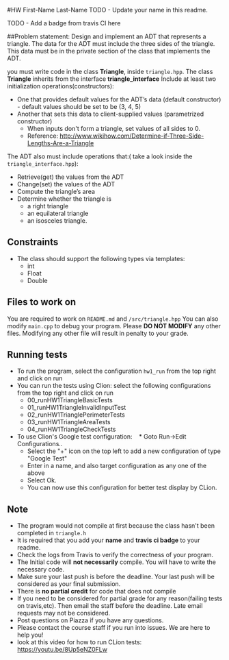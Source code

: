 #HW First-Name Last-Name
TODO - Update your name in this readme.

TODO - Add a badge from travis CI here

##Problem statement:
Design and implement an ADT that represents a triangle. The data for the ADT must include the three sides of the triangle. This data must be in the private section of the class that implements the ADT.

you must write code in the class **Triangle**, inside `triangle.hpp`. The class **Triangle** inherits from the interface **triangle_interface**
Include at least two initialization operations(constructors): 

* One that provides default values for the ADT’s data (default constructor) - default values should be set to be (3, 4, 5)
* Another that sets this data to client-supplied values (parametrized constructor)
    * When inputs don't form a triangle, set values of all sides to 0.
    * Reference: http://www.wikihow.com/Determine-if-Three-Side-Lengths-Are-a-Triangle

The ADT also must include operations that:( take a look inside the `triangle_interface.hpp`):

* Retrieve(get) the values from the ADT
* Change(set) the values of the ADT 
* Compute the triangle’s area
* Determine whether the triangle is
    * a right triangle
    * an equilateral triangle
    * an isosceles triangle.
    
## Constraints
* The class should support the following types via templates:
    * int
    * Float
    * Double

## Files to work on
You are required to work on `README.md` and `/src/triangle.hpp`
You can also modify `main.cpp` to debug your program.
Please **DO NOT MODIFY** any other files. Modifying any other file will result in penalty to your grade.

## Running tests
* To run the program, select the configuration `hw1_run` from the top right and click on run
* You can run the tests using Clion: select the following configurations from the top right and click on run
    * 00_runHW1TriangleBasicTests
    * 01_runHW1TriangleInvalidInputTest
    * 02_runHW1TrianglePerimeterTests
    * 03_runHW1TriangleAreaTests
    * 04_runHW1TriangleCheckTests
* To use Clion's Google test configuration:
    * Goto Run->Edit Configurations..
    * Select the "+" icon on the top left to add a new configuration of type "Google Test"
    * Enter in a name, and also target configuration as any one of the above
    * Select Ok.
    * You can now use this configuration for better test display by CLion.

## Note
* The program would not compile at first because the class hasn't been completed in `triangle.h`
* It is required that you add your **name** and **travis ci badge** to your readme.
* Check the logs from Travis to verify the correctness of your program.
* The Initial code will **not necessarily** compile. You will have to write the necessary code.
* Make sure your last push is before the deadline. Your last push will be considered as your final submission.
* There is **no partial credit** for code that does not compile
* If you need to be considered for partial grade for any reason(failing tests on travis,etc). Then email the staff before the deadline. Late email requests may not be considered.
* Post questions on Piazza if you have any questions.
* Please contact the course staff if you run into issues. We are here to help you!
* look at this video for how to run CLion tests: https://youtu.be/8Up5eNZ0FLw
